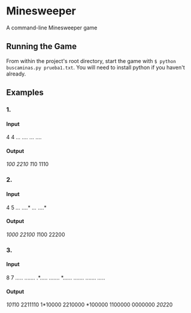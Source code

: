 # Minesweeper

A command-line Minesweeper game

## Running the Game

From within the project's root directory, start the game with `$ python buscaminas.py prueba1.txt`. You will need to install python if you haven't already.

## Examples

### 1. 
#### Input

4 4
*...
....
.*..
....

#### Output

*100
2210
1*10
1110

### 2. 
#### Input

4 5
*...*
....*
.*..*
....*

#### Output

*1000
22100
1*100
22200

### 3. 
#### Input

8 7
*...*..
.......
.*.....
.......
*......
.......
.......
*...*..


#### Output

*101*10
2211110
1*10000
2210000
*100000
1100000
0000000
*202*20



